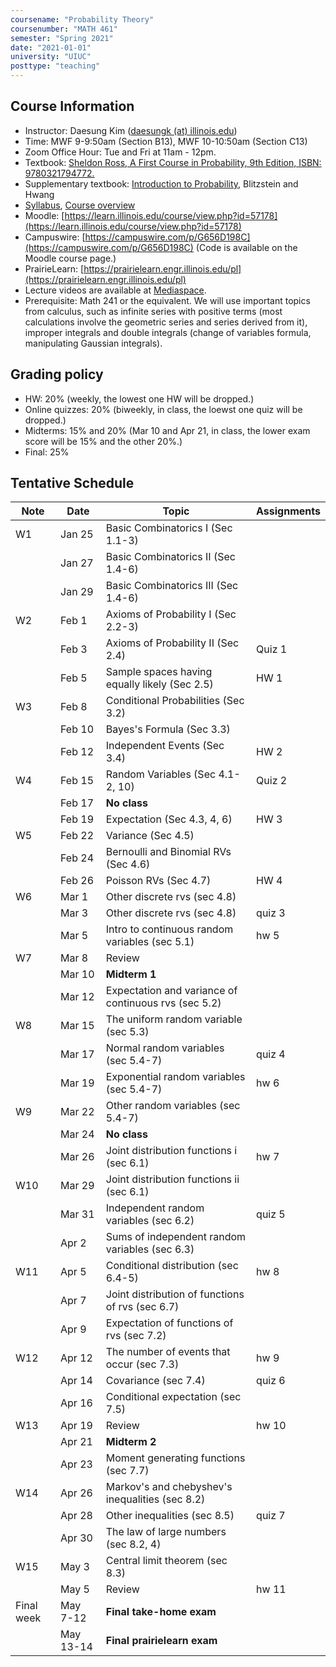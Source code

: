 ```yaml
---
coursename: "Probability Theory"
coursenumber: "MATH 461"
semester: "Spring 2021"
date: "2021-01-01"
university: "UIUC"
posttype: "teaching"
---
```


## Course Information

- Instructor: Daesung Kim ([daesungk (at) illinois.edu](mailto:daesungk@illinois.edu))
- Time: MWF 9-9:50am (Section B13), MWF 10-10:50am (Section C13)
- Zoom Office Hour: Tue and Fri at 11am - 12pm.
- Textbook: [Sheldon Ross, A First Course in Probability, 9th Edition, ISBN: 9780321794772.](https://www.amazon.com/First-Course-Probability-9th/dp/032179477X)
- Supplementary textbook: [Introduction to Probability](http://probabilitybook.net), Blitzstein and Hwang
- [Syllabus](math461-s21-syllabus.pdf), [Course overview](math461-s21-overview.pdf) 
- Moodle: [https://learn.illinois.edu/course/view.php?id=57178](https://learn.illinois.edu/course/view.php?id=57178) 
- Campuswire: [https://campuswire.com/p/G656D198C](https://campuswire.com/p/G656D198C) (Code is available on the Moodle course page.)
- PrairieLearn: [https://prairielearn.engr.illinois.edu/pl](https://prairielearn.engr.illinois.edu/pl)
- Lecture videos are available at [Mediaspace](https://mediaspace.illinois.edu/channel/MATH+461%3A+Probability+Theory+Spring+2021/197286143).
- Prerequisite: Math 241 or the equivalent. We will use important topics from calculus, such as infinite series with positive terms (most calculations involve the geometric series and series derived from it), improper integrals and double integrals (change of variables formula, manipulating Gaussian integrals).

## Grading policy
- HW: 20% (weekly, the lowest one HW will be dropped.)
- Online quizzes: 20% (biweekly, in class, the loewst one quiz will be dropped.)
- Midterms: 15% and 20% (Mar 10 and Apr 21, in class, the lower exam score will be 15% and the other 20%.)
- Final: 25%

## Tentative Schedule 
| Note       | Date      | Topic                                                | Assignments |
| ---        | ---       | ---                                                  | ---         |
| W1         | Jan 25    | Basic Combinatorics I (Sec 1.1-3)                    |             |
|            | Jan 27    | Basic Combinatorics II (Sec 1.4-6)                   |             |
|            | Jan 29    | Basic Combinatorics III (Sec 1.4-6)                  |             |
| W2         | Feb 1     | Axioms of Probability I (Sec 2.2-3)                  |             |
|            | Feb 3     | Axioms of Probability II (Sec 2.4)                   | Quiz 1      |
|            | Feb 5     | Sample spaces having equally likely (Sec 2.5)        | HW 1        |
| W3         | Feb 8     | Conditional Probabilities (Sec 3.2)                  |             |
|            | Feb 10    | Bayes's Formula (Sec 3.3)                            |             |
|            | Feb 12    | Independent Events (Sec 3.4)                         | HW 2        |
| W4         | Feb 15    | Random Variables (Sec 4.1-2, 10)                     | Quiz 2      |
|            | Feb 17    | **No class**                                         |             |
|            | Feb 19    | Expectation (Sec 4.3, 4, 6)                          | HW 3        |
| W5         | Feb 22    | Variance (Sec 4.5)                                   |             |
|            | Feb 24    | Bernoulli and Binomial RVs (Sec 4.6)                 |             |
|            | Feb 26    | Poisson RVs (Sec 4.7)                                | HW 4        |
| W6         | Mar 1     | Other discrete rvs (sec 4.8)                         |             |
|            | Mar 3     | Other discrete rvs (sec 4.8)                         | quiz 3      |
|            | Mar 5     | Intro to continuous random variables (sec 5.1)       | hw 5        |
| W7         | Mar 8     | Review                                               |             |
|            | Mar 10    | **Midterm 1**                                        |             |
|            | Mar 12    | Expectation and variance of continuous rvs (sec 5.2) |             |
| W8         | Mar 15    | The uniform random variable (sec 5.3)                |             |
|            | Mar 17    | Normal random variables (sec 5.4-7)                  | quiz 4      |
|            | Mar 19    | Exponential random variables (sec 5.4-7)             | hw 6        |
| W9         | Mar 22    | Other random variables (sec 5.4-7)                   |             |
|            | Mar 24    | **No class**                                         |             |
|            | Mar 26    | Joint distribution functions i (sec 6.1)             | hw 7        |
| W10        | Mar 29    | Joint distribution functions ii (sec 6.1)            |             |
|            | Mar 31    | Independent random variables (sec 6.2)               | quiz 5      |
|            | Apr 2     | Sums of independent random variables (sec 6.3)       |             |
| W11        | Apr 5     | Conditional distribution (sec 6.4-5)                 | hw 8        |
|            | Apr 7     | Joint distribution of functions of rvs (sec 6.7)     |             |
|            | Apr 9     | Expectation of functions of rvs (sec 7.2)            |             |
| W12        | Apr 12    | The number of events that occur (sec 7.3)            | hw 9        |
|            | Apr 14    | Covariance (sec 7.4)                                 | quiz 6      |
|            | Apr 16    | Conditional expectation (sec 7.5)                    |             |
| W13        | Apr 19    | Review                                               | hw 10       |
|            | Apr 21    | **Midterm 2**                                        |             |
|            | Apr 23    | Moment generating functions (sec 7.7)                |             |
| W14        | Apr 26    | Markov's and chebyshev's inequalities (sec 8.2)      |             |
|            | Apr 28    | Other inequalities (sec 8.5)                         | quiz 7      |
|            | Apr 30    | The law of large numbers (sec 8.2, 4)                |             |
| W15        | May 3     | Central limit theorem (sec 8.3)                      |             |
|            | May 5     | Review                                               | hw 11       |
| Final week | May 7-12  | **Final take-home exam**                             |             |
|            | May 13-14 | **Final prairielearn exam**                          |             |


